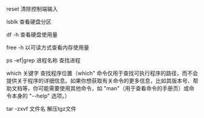 reset                     清除控制端输入

lsblk                     查看硬盘分区

df -h                    查看硬盘使用量

free -h                   以可读方式查看内存使用量

ps -ef|grep 进程名称       查找进程          

which 关键字              查找程序位置（which" 命令仅用于查找可执行程序的路径，而不会提供关于程序的详细信息。如果你想获取有关命令的更多信息，比如其版本号、帮助文档等，你可能需要使用其他命令，如 "man"（用于查看命令的手册页）或命令本身的 "--help" 选项。）


tar -zxvf 文件名         解压tgz文件
